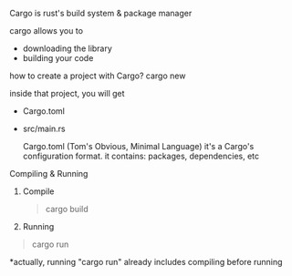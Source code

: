 Cargo is rust's build system & package manager

cargo allows you to 
- downloading the library
- building your code

how to create a project with Cargo?
cargo new <project-name>

inside that project, you will get
- Cargo.toml
- src/main.rs

    Cargo.toml (Tom's Obvious, Minimal Language) 
    it's a Cargo's configuration format.
    it contains: packages, dependencies, etc

Compiling & Running
1. Compile
    > cargo build
2. Running
> cargo run

*actually, running "cargo run" already includes compiling before running